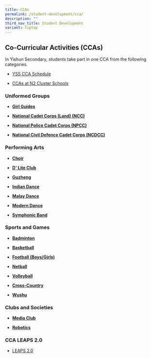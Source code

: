 ```yaml
---
title: CCAs
permalink: /student-development/cca/
description: ""
third_nav_title: Student Development
variant: tiptap
---
```

<h2>Co-Curricular Activities (CCAs)</h2>
<p>In Yishun Secondary, students take part in one CCA from the following
categories.</p>
<ul data-tight="true" class="tight">
<li>
<p><a href="/students/CCA-Schedule/" rel="noopener nofollow" target="_blank">YSS CCA Schedule</a>
</p>
</li>
<li>
<p><a href="/files/CCA/2025_N2_Cluster_S1_Briefing__CCAs_Beyond_School.pdf" rel="noopener nofollow" target="_blank">CCAs at N2 Cluster Schools</a>
</p>
</li>
</ul>
<h3>Uniformed Groups</h3>
<ul data-tight="true" class="tight">
<li>
<p><strong><a href="/cca/uniformed-groups/girl-guides/" rel="noopener noreferrer nofollow" target="_blank">Girl Guides</a></strong>
</p>
</li>
<li>
<p><strong><a href="/cca/uniformed-groups/ncc/" rel="noopener noreferrer nofollow" target="_blank">National Cadet Corps (Land) (NCC)</a></strong>
</p>
</li>
<li>
<p><strong><a href="/cca/uniformed-groups/npcc/" rel="noopener noreferrer nofollow" target="_blank">National Police Cadet Corps (NPCC)</a></strong>
</p>
</li>
<li>
<p><strong><a href="/cca/uniformed-groups/ncdcc/" rel="noopener noreferrer nofollow" target="_blank">National Civil Defence Cadet Corps (NCDCC)</a></strong>
</p>
</li>
</ul>
<h3>Performing Arts</h3>
<ul data-tight="true" class="tight">
<li>
<p><strong><a href="/cca/performing-arts/choir/" rel="noopener noreferrer nofollow" target="_blank">Choir</a></strong>
</p>
</li>
<li>
<p><strong><a href="/cca/performing-arts/dlite-club/" rel="noopener noreferrer nofollow" target="_blank">D' Lite Club</a></strong>
</p>
</li>
<li>
<p><strong><a href="/cca/performing-arts/guzheng/" rel="noopener noreferrer nofollow" target="_blank">Guzheng</a></strong>
</p>
</li>
<li>
<p><strong><a href="/cca/performing-arts/indian-dance/" rel="noopener noreferrer nofollow" target="_blank">Indian Dance</a></strong>
</p>
</li>
<li>
<p><strong><a href="/cca/performing-arts/malay-dance/" rel="noopener noreferrer nofollow" target="_blank">Malay Dance</a></strong>
</p>
</li>
<li>
<p><strong><a href="/cca/performing-arts/modern-dance/" rel="noopener noreferrer nofollow" target="_blank">Modern Dance</a></strong>
</p>
</li>
<li>
<p><strong><a href="/cca/performing-arts/symphonic-band/" rel="noopener noreferrer nofollow" target="_blank">Symphonic Band</a></strong>
</p>
</li>
</ul>
<h3>Sports and Games</h3>
<ul data-tight="true" class="tight">
<li>
<p><strong><a href="/cca/sports-and-games/badminton/" rel="noopener noreferrer nofollow" target="_blank">Badminton</a></strong>
</p>
</li>
<li>
<p><strong><a href="/cca/sports-and-games/basketball/" rel="noopener noreferrer nofollow" target="_blank">Basketball</a></strong>
</p>
</li>
<li>
<p><strong><a href="/cca/sports-and-games/football/" rel="noopener noreferrer nofollow" target="_blank">Football (Boys/Girls)</a></strong>
</p>
</li>
<li>
<p><strong><a href="/cca/sports-and-games/netball/" rel="noopener noreferrer nofollow" target="_blank">Netball</a></strong>
</p>
</li>
<li>
<p><strong><a href="/cca/sports-and-games/volleyball/" rel="noopener noreferrer nofollow" target="_blank">Volleyball</a></strong>
</p>
</li>
<li>
<p><strong><a href="/cca/sports-and-games/cross-country/" rel="noopener noreferrer nofollow" target="_blank">Cross-Country</a></strong>
</p>
</li>
<li>
<p><strong><a href="/wushu/" rel="noopener nofollow" target="_blank">Wushu</a></strong>
</p>
</li>
</ul>
<h3>Clubs and Societies</h3>
<ul data-tight="true" class="tight">
<li>
<p><strong><a href="/cca/clubs-and-societies/media-club/" rel="noopener noreferrer nofollow" target="_blank">Media Club</a></strong>
</p>
</li>
<li>
<p><strong><a href="/cca/clubs-and-societies/robotics/" rel="noopener noreferrer nofollow" target="_blank">Robotics</a></strong>
</p>
</li>
</ul>
<h3>CCA LEAPS 2.0</h3>
<ul data-tight="true" class="tight">
<li>
<p><a href="https://yishunsec.moe.edu.sg/qql/slot/u276/Holistic%20Education/Student%20Development/CCA/CCA%20LEAPS%202.0/LEAPS-2.0-Parents.pdf" rel="noopener noreferrer nofollow" target="_blank">LEAPS 2.0</a>
</p>
<p></p>
</li>
</ul>
<p></p>